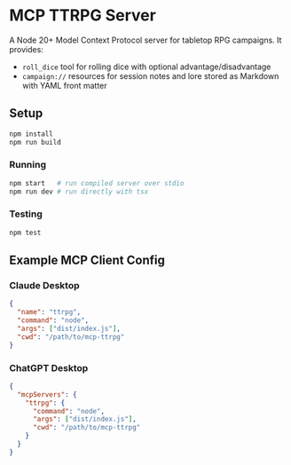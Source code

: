 # MCP TTRPG Server

A Node 20+ Model Context Protocol server for tabletop RPG campaigns. It provides:

- `roll_dice` tool for rolling dice with optional advantage/disadvantage
- `campaign://` resources for session notes and lore stored as Markdown with YAML front matter

## Setup

```bash
npm install
npm run build
```

### Running

```bash
npm start   # run compiled server over stdio
npm run dev # run directly with tsx
```

### Testing

```bash
npm test
```

## Example MCP Client Config

### Claude Desktop

```json
{
  "name": "ttrpg",
  "command": "node",
  "args": ["dist/index.js"],
  "cwd": "/path/to/mcp-ttrpg"
}
```

### ChatGPT Desktop

```json
{
  "mcpServers": {
    "ttrpg": {
      "command": "node",
      "args": ["dist/index.js"],
      "cwd": "/path/to/mcp-ttrpg"
    }
  }
}
```
